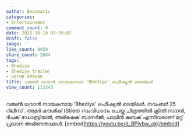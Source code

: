 ```yaml
---
author: Beaumaris
categories:
- Entertainment
comment_count: 0
date: 2022-10-19 07:39:07
draft: false
image: ''
like_count: 8459
share_count: 2684
tags:
- Bhediya
- Bhediya trailer
- varun dhavan
title: വരുൺ ധവാൻ നായകനായ 'Bhediya' ഒഫീഷ്യൽ ട്രെയിലർ
view_count: 113343
---
```


വരുൺ ധവാൻ നായകനായ 'Bhediya' ഒഫീഷ്യൽ ട്രെയിലർ. നവംബർ 25 റിലീസ് . അമർ കൗശിക് (Stree) സംവിധാനം ചെയ്ത ചിത്രത്തിൽ ക്രിതി സനൻ, ദീപക് ഡോബ്രിയൽ, അഭിഷേക് ബാനർജി, പാലിൻ കബക് എന്നിവരാണ് മറ്റ് പ്രധാന അഭിനേതാക്കൾ. [embed]https://youtu.be/d_BPlvbw_ok[/embed]